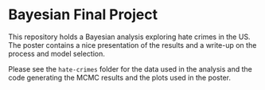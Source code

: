 # Bayesian Final Project

This repository holds a Bayesian analysis exploring hate crimes in the US. The poster contains a nice presentation of the results and a write-up on the process and model selection.

Please see the `hate-crimes` folder for the data used in the analysis and the code generating the MCMC results and the plots used in the poster.

